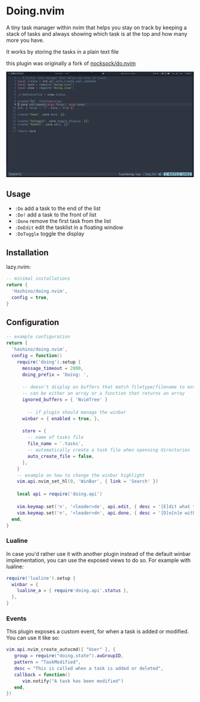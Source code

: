 # Doing.nvim

A tiny task manager within nvim that helps you stay on track by keeping a stack
of tasks and always showing which task is at the top and how many more you have.

It works by storing the tasks in a plain text file

this plugin was originally a fork of [nocksock/do.nvim](https://github.com/nocksock/do.nvim)

![doing](https://raw.githubusercontent.com/Hashino/doing.nvim/main/demo.gif)

## Usage

-  `:Do` add a task to the end of the list
-  `:Do!` add a task to the front of list
-  `:Done` remove the first task from the list
-  `:DoEdit` edit the tasklist in a floating window
-  `:DoToggle` toggle the display

## Installation

lazy.nvim:

```lua
-- minimal installations
return {
  'Hashino/doing.nvim',
  config = true,
}
```

## Configuration

``` lua
-- example configuration
return {
  'hashino/doing.nvim',
  config = function()
    require('doing').setup {
      message_timeout = 2000,
      doing_prefix = 'Doing: ',

      -- doesn't display on buffers that match filetype/filename to entries
      -- can be either an array or a function that returns an array
      ignored_buffers = { 'NvimTree' }

        -- if plugin should manage the winbar
      winbar = { enabled = true, },

      store = {
        -- name of tasks file
        file_name = '.tasks',
        -- automatically create a task file when openning directories
        auto_create_file = false, 
      },
    }
    -- example on how to change the winbar highlight
    vim.api.nvim_set_hl(0, 'WinBar', { link = 'Search' })

    local api = require('doing.api')

    vim.keymap.set('n', '<leader>de', api.edit, { desc = '[E]dit what tasks you`re [D]oing' })
    vim.keymap.set('n', '<leader>dn', api.done, { desc = '[D]o[n]e with current task' })
  end,
}
```

### Lualine

In case you'd rather use it with another plugin instead of the default winbar
implementation, you can use the exposed views to do so. 
For example with lualine:

```lua
require('lualine').setup {
  winbar = {
    lualine_a = { require'doing.api'.status },
  },
}
```

### Events

This plugin exposes a custom event, for when a task is added or modified. You can use it like so:

```lua
vim.api.nvim_create_autocmd({ "User" }, {
   group = require("doing.state").auGroupID,
   pattern = "TaskModified",
   desc = "This is called when a task is added or deleted",
   callback = function()
      vim.notify("A task has been modified")
   end,
})
```

